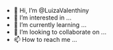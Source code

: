 - 👋 Hi, I’m @LuizaValenthiny
- 👀 I’m interested in ...
- 🌱 I’m currently learning ...
- 💞️ I’m looking to collaborate on ...
- 📫 How to reach me ...

<!---
LuizaValenthiny/LuizaValenthiny is a ✨ special ✨ repository because its `README.md` (this file) appears on your GitHub profile.
You can click the Preview link to take a look at your changes.
--->
